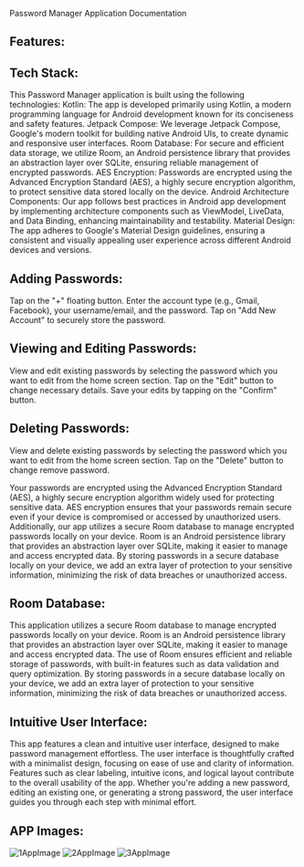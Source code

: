 Password Manager Application Documentation


Features:
---------

Tech Stack:                                       
-----------
This Password Manager application is built using the following technologies:
Kotlin: The app is developed primarily using Kotlin, a modern programming language for Android development known for its conciseness and safety features.
Jetpack Compose: We leverage Jetpack Compose, Google's modern toolkit for building native Android UIs, to create dynamic and responsive user interfaces.
Room Database: For secure and efficient data storage, we utilize Room, an Android persistence library that provides an abstraction layer over SQLite, ensuring reliable management of encrypted passwords.
AES Encryption: Passwords are encrypted using the Advanced Encryption Standard (AES), a highly secure encryption algorithm, to protect sensitive data stored locally on the device.
Android Architecture Components: Our app follows best practices in Android app development by implementing architecture components such as ViewModel, LiveData, and Data Binding, enhancing maintainability and testability.
Material Design: The app adheres to Google's Material Design guidelines, ensuring a consistent and visually appealing user experience across different Android devices and versions.

Adding Passwords:
-----------------
Tap on the "+" floating button.
Enter the account type (e.g., Gmail, Facebook), your username/email, and the password.
Tap on "Add New Account" to securely store the password.

Viewing and Editing Passwords:
------------------------------
View and edit existing passwords by selecting the password which you want to edit from the home screen section.
Tap on the "Edit" button to change necessary details.
Save your edits by tapping on the "Confirm" button.

Deleting Passwords:
------------------
View and delete existing passwords by selecting the password which you want to edit from the home screen section.
Tap on the "Delete" button to change remove password.


Your passwords are encrypted using the Advanced Encryption Standard (AES), a highly secure encryption algorithm widely used for protecting sensitive data.
AES encryption ensures that your passwords remain secure even if your device is compromised or accessed by unauthorized users.
Additionally, our app utilizes a secure Room database to manage encrypted passwords locally on your device.
Room is an Android persistence library that provides an abstraction layer over SQLite, making it easier to manage and access encrypted data.
By storing passwords in a secure database locally on your device, we add an extra layer of protection to your sensitive information, minimizing the risk of data breaches or unauthorized access.

Room Database:
--------------
This application utilizes a secure Room database to manage encrypted passwords locally on your device.
Room is an Android persistence library that provides an abstraction layer over SQLite, making it easier to manage and access encrypted data.
The use of Room ensures efficient and reliable storage of passwords, with built-in features such as data validation and query optimization.
By storing passwords in a secure database locally on your device, we add an extra layer of protection to your sensitive information, minimizing the risk of data breaches or unauthorized access.

Intuitive User Interface:
-------------------------
This app features a clean and intuitive user interface, designed to make password management effortless.
The user interface is thoughtfully crafted with a minimalist design, focusing on ease of use and clarity of information.
Features such as clear labeling, intuitive icons, and logical layout contribute to the overall usability of the app.
Whether you're adding a new password, editing an existing one, or generating a strong password, the user interface guides you through each step with minimal effort.


APP Images:
-----------
![1AppImage](https://github.com/Rohit-Jain18/Psecure/assets/144253901/277936ad-98f5-4221-8264-961a4a35b29f)
![2AppImage](https://github.com/Rohit-Jain18/Psecure/assets/144253901/209e0091-fa9d-4253-9fb4-5f327012c8f5)
![3AppImage](https://github.com/Rohit-Jain18/Psecure/assets/144253901/e4518971-93dd-493a-a976-d071dcdc3d01)
